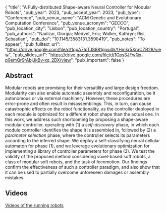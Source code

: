 {
  "title": "A Fully-distributed Shape-aware Neural Controller for Modular Robots",
  "pub_year": 2023,
  "pub_accept_year": 2023,
  "pub_type": "Conference",
  "pub_venue_name": "ACM Genetic and Evolutionary Computation Conference",
  "pub_venue_acronym": "GECCO",
  "pub_location_city": "Lisbon",
  "pub_location_country": "Portugal",
  "pub_authors": "Nadizar, Giorgia; Medvet, Eric; Walker, Kathryn; Risi, Sebastian",
  "pub_doi": "10.1145/3583131.3590419",
  "pub_notes": "To appear",
  "pub_fulltext_url": "https://drive.google.com/file/d/1qpA7IpTJS881gjvu0kYHmkr5XraCZB28/view",
  "pub_slides_url": "https://drive.google.com/file/d/1Cps3JFwQx-p9emQr9rAbjJkBv-xq_2BX/view",
  "pub_important": false
}

## Abstract
Modular robots are promising for their versatility and large design freedom. Modularity can also enable automatic assembly and reconfiguration, be it autonomous or via external machinery. However, these procedures are error-prone and often result in misassemblings. This, in turn, can cause catastrophic effects on the robot functionality, as the controller deployed in each module is optimized for a different robot shape than the actual one. In this work, we address such shortcoming by proposing a shape-aware modular controller, operating with (1) a *self-discovery* phase, in which each module controller identifies the shape it is assembled in, followed by (2) a *parameter selection* phase, where the controller selects its parameters according to the inferred shape. We deploy a self-classifying neural cellular automaton for phase (1), and we leverage evolutionary optimization for implementing a library of controller parameters for phase (2). We test the validity of the proposed method considering voxel-based soft robots, a class of modular soft robots, and the task of locomotion. Our findings confirm the effectiveness of such a controller paradigm, and also show that it can be used to partially overcome unforeseen damages or assembly mistakes.

## Videos
[Videos of the running robots](https://drive.google.com/drive/u/1/folders/12t2Wt07PzQCRFTkeEwCi4rK_71F9S650)